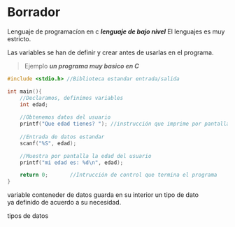 # Borrador

Lenguaje de programacíon en c ***lenguaje de bajo nivel*** El lenguajes es muy 
estricto.

Las variables se han de definir y crear antes de usarlas en el programa.


> Ejemplo ***un programa muy basico en C***


``` c
#include <stdio.h> //Biblioteca estandar entrada/salida

int main(){
    //Declaramos, definimos variables
    int edad;
    
    //Obtenemos datos del usuario
    printf("Que edad tienes? "); //instrucción que imprime por pantalla
    
    //Entrada de datos estandar
    scanf("%S", edad);

    //Muestra por pantalla la edad del usuario
    printf("mi edad es: %d\n", edad); 

    return 0;       //Intrucción de control que termina el programa
}

```

variable conteneder de datos guarda en su interior un tipo de dato  
ya definido de acuerdo a su necesidad.

tipos de datos
